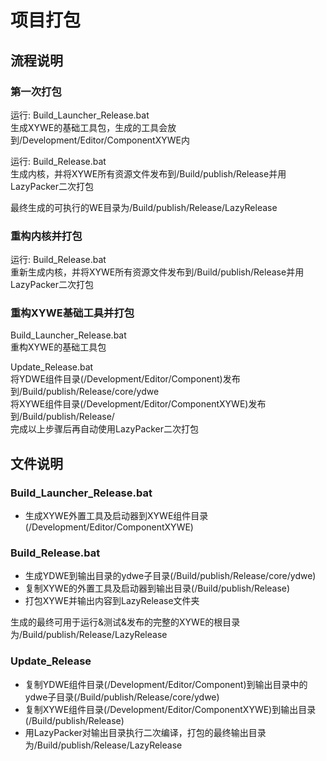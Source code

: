 # 项目打包

## 流程说明

### 第一次打包

运行: Build_Launcher_Release.bat  
生成XYWE的基础工具包，生成的工具会放到/Development/Editor/ComponentXYWE内

运行: Build_Release.bat  
生成内核，并将XYWE所有资源文件发布到/Build/publish/Release并用LazyPacker二次打包

最终生成的可执行的WE目录为/Build/publish/Release/LazyRelease

### 重构内核并打包 ###

运行: Build_Release.bat  
重新生成内核，并将XYWE所有资源文件发布到/Build/publish/Release并用LazyPacker二次打包

### 重构XYWE基础工具并打包 ###

Build_Launcher_Release.bat  
重构XYWE的基础工具包

Update_Release.bat  
将YDWE组件目录(/Development/Editor/Component)发布到/Build/publish/Release/core/ydwe  
将XYWE组件目录(/Development/Editor/ComponentXYWE)发布到/Build/publish/Release/  
完成以上步骤后再自动使用LazyPacker二次打包

## 文件说明

### Build_Launcher_Release.bat ###

* 生成XYWE外置工具及启动器到XYWE组件目录(/Development/Editor/ComponentXYWE)

### Build_Release.bat ###

* 生成YDWE到输出目录的ydwe子目录(/Build/publish/Release/core/ydwe)
* 复制XYWE的外置工具及启动器到输出目录(/Build/publish/Release)
* 打包XYWE并输出内容到LazyRelease文件夹

生成的最终可用于运行&测试&发布的完整的XYWE的根目录为/Build/publish/Release/LazyRelease

### Update_Release ###

* 复制YDWE组件目录(/Development/Editor/Component)到输出目录中的ydwe子目录(/Build/publish/Release/core/ydwe)
* 复制XYWE组件目录(/Development/Editor/ComponentXYWE)到输出目录(/Build/publish/Release)
* 用LazyPacker对输出目录执行二次编译，打包的最终输出目录为/Build/publish/Release/LazyRelease
